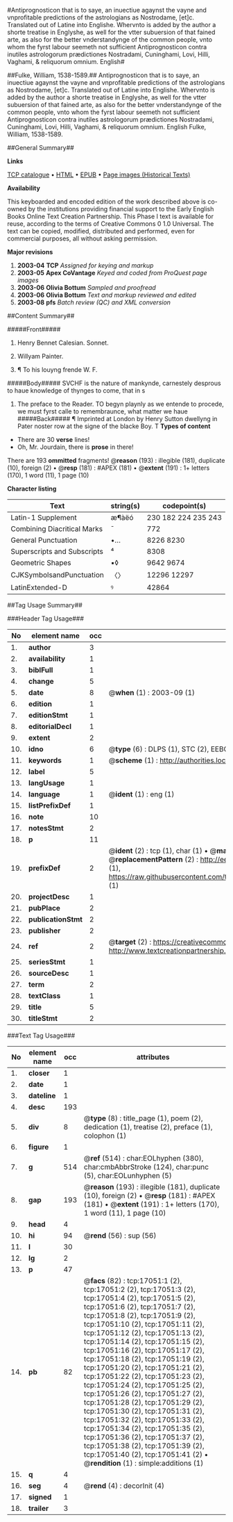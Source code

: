#Antiprognosticon that is to saye, an inuectiue agaynst the vayne and vnprofitable predictions of the astrologians as Nostrodame, [et]c. Translated out of Latine into Englishe. Whervnto is added by the author a shorte treatise in Englyshe, as well for the vtter subuersion of that fained arte, as also for the better vnderstandynge of the common people, vnto whom the fyrst labour seemeth not sufficient Antiprognosticon contra inutiles astrologorum prædictiones Nostradami, Cuninghami, Lovi, Hilli, Vaghami, & reliquorum omnium. English#

##Fulke, William, 1538-1589.##
Antiprognosticon that is to saye, an inuectiue agaynst the vayne and vnprofitable predictions of the astrologians as Nostrodame, [et]c. Translated out of Latine into Englishe. Whervnto is added by the author a shorte treatise in Englyshe, as well for the vtter subuersion of that fained arte, as also for the better vnderstandynge of the common people, vnto whom the fyrst labour seemeth not sufficient
Antiprognosticon contra inutiles astrologorum prædictiones Nostradami, Cuninghami, Lovi, Hilli, Vaghami, & reliquorum omnium. English
Fulke, William, 1538-1589.

##General Summary##

**Links**

[TCP catalogue](http://www.ota.ox.ac.uk/tcp/)  • 
[HTML](http://tei.it.ox.ac.uk/tcp/Texts-HTML/free/A01/A01297.html)  • 
[EPUB](http://tei.it.ox.ac.uk/tcp/Texts-EPUB/free/A01/A01297.epub) • 
[Page images (Historical Texts)](https://data.historicaltexts.jisc.ac.uk/view?pubId=eebo-99851760e&pageId=eebo-99851760e-17051-1)

**Availability**

This keyboarded and encoded edition of the
	       work described above is co-owned by the institutions
	       providing financial support to the Early English Books
	       Online Text Creation Partnership. This Phase I text is
	       available for reuse, according to the terms of Creative
	       Commons 0 1.0 Universal. The text can be copied,
	       modified, distributed and performed, even for
	       commercial purposes, all without asking permission.

**Major revisions**

1. __2003-04__ __TCP__ *Assigned for keying and markup*
1. __2003-05__ __Apex CoVantage__ *Keyed and coded from ProQuest page images*
1. __2003-06__ __Olivia Bottum__ *Sampled and proofread*
1. __2003-06__ __Olivia Bottum__ *Text and markup reviewed and edited*
1. __2003-08__ __pfs__ *Batch review (QC) and XML conversion*

##Content Summary##

#####Front#####

1. Henry Bennet Calesian. Sonnet.

1. Willyam Painter.

1. ¶ To his louyng frende W. F.

#####Body#####
SVCHF is the nature of mankynde, carnestely desprous to haue knowledge of thynges to come, that in s
1. The preface to the Reader.
TO begyn playnly as we entende to procede, we must fyrst calle to remembraunce, what matter we haue 
#####Back#####
¶ Imprinted at London by Henry Sutton dwellyng in Pater noster row at the signe of the blacke Boy. T
**Types of content**

  * There are 30 **verse** lines!
  * Oh, Mr. Jourdain, there is **prose** in there!

There are 193 **ommitted** fragments! 
 @__reason__ (193) : illegible (181), duplicate (10), foreign (2)  •  @__resp__ (181) : #APEX (181)  •  @__extent__ (191) : 1+ letters (170), 1 word (11), 1 page (10)

**Character listing**


|Text|string(s)|codepoint(s)|
|---|---|---|
|Latin-1 Supplement|æ¶àëó|230 182 224 235 243|
|Combining             Diacritical Marks|̄|772|
|General Punctuation|•…|8226 8230|
|Superscripts             and Subscripts|⁴|8308|
|Geometric Shapes|▪◊|9642 9674|
|CJKSymbolsandPunctuation|〈〉|12296 12297|
|LatinExtended-D|ꝰ|42864|

##Tag Usage Summary##

###Header Tag Usage###

|No|element name|occ|attributes|
|---|---|---|---|
|1.|__author__|3||
|2.|__availability__|1||
|3.|__biblFull__|1||
|4.|__change__|5||
|5.|__date__|8| @__when__ (1) : 2003-09 (1)|
|6.|__edition__|1||
|7.|__editionStmt__|1||
|8.|__editorialDecl__|1||
|9.|__extent__|2||
|10.|__idno__|6| @__type__ (6) : DLPS (1), STC (2), EEBO-CITATION (1), PROQUEST (1), VID (1)|
|11.|__keywords__|1| @__scheme__ (1) : http://authorities.loc.gov/ (1)|
|12.|__label__|5||
|13.|__langUsage__|1||
|14.|__language__|1| @__ident__ (1) : eng (1)|
|15.|__listPrefixDef__|1||
|16.|__note__|10||
|17.|__notesStmt__|2||
|18.|__p__|11||
|19.|__prefixDef__|2| @__ident__ (2) : tcp (1), char (1)  •  @__matchPattern__ (2) : ([0-9\-]+):([0-9IVX]+) (1), (.+) (1)  •  @__replacementPattern__ (2) : http://eebo.chadwyck.com/downloadtiff?vid=$1&page=$2 (1), https://raw.githubusercontent.com/textcreationpartnership/Texts/master/tcpchars.xml#$1 (1)|
|20.|__projectDesc__|1||
|21.|__pubPlace__|2||
|22.|__publicationStmt__|2||
|23.|__publisher__|2||
|24.|__ref__|2| @__target__ (2) : https://creativecommons.org/publicdomain/zero/1.0/ (1), http://www.textcreationpartnership.org/docs/. (1)|
|25.|__seriesStmt__|1||
|26.|__sourceDesc__|1||
|27.|__term__|2||
|28.|__textClass__|1||
|29.|__title__|5||
|30.|__titleStmt__|2||


###Text Tag Usage###

|No|element name|occ|attributes|
|---|---|---|---|
|1.|__closer__|1||
|2.|__date__|1||
|3.|__dateline__|1||
|4.|__desc__|193||
|5.|__div__|8| @__type__ (8) : title_page (1), poem (2), dedication (1), treatise (2), preface (1), colophon (1)|
|6.|__figure__|1||
|7.|__g__|514| @__ref__ (514) : char:EOLhyphen (380), char:cmbAbbrStroke (124), char:punc (5), char:EOLunhyphen (5)|
|8.|__gap__|193| @__reason__ (193) : illegible (181), duplicate (10), foreign (2)  •  @__resp__ (181) : #APEX (181)  •  @__extent__ (191) : 1+ letters (170), 1 word (11), 1 page (10)|
|9.|__head__|4||
|10.|__hi__|94| @__rend__ (56) : sup (56)|
|11.|__l__|30||
|12.|__lg__|2||
|13.|__p__|47||
|14.|__pb__|82| @__facs__ (82) : tcp:17051:1 (2), tcp:17051:2 (2), tcp:17051:3 (2), tcp:17051:4 (2), tcp:17051:5 (2), tcp:17051:6 (2), tcp:17051:7 (2), tcp:17051:8 (2), tcp:17051:9 (2), tcp:17051:10 (2), tcp:17051:11 (2), tcp:17051:12 (2), tcp:17051:13 (2), tcp:17051:14 (2), tcp:17051:15 (2), tcp:17051:16 (2), tcp:17051:17 (2), tcp:17051:18 (2), tcp:17051:19 (2), tcp:17051:20 (2), tcp:17051:21 (2), tcp:17051:22 (2), tcp:17051:23 (2), tcp:17051:24 (2), tcp:17051:25 (2), tcp:17051:26 (2), tcp:17051:27 (2), tcp:17051:28 (2), tcp:17051:29 (2), tcp:17051:30 (2), tcp:17051:31 (2), tcp:17051:32 (2), tcp:17051:33 (2), tcp:17051:34 (2), tcp:17051:35 (2), tcp:17051:36 (2), tcp:17051:37 (2), tcp:17051:38 (2), tcp:17051:39 (2), tcp:17051:40 (2), tcp:17051:41 (2)  •  @__rendition__ (1) : simple:additions (1)|
|15.|__q__|4||
|16.|__seg__|4| @__rend__ (4) : decorInit (4)|
|17.|__signed__|1||
|18.|__trailer__|3||
